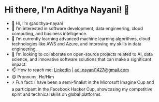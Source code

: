 # Hi there, I'm Adithya Nayani! 👋

- 👋 Hi, I’m @adithya-nayani
- 👀 I’m interested in software development, data engineering, cloud computing, and business intelligence.
- 🌱 I’m currently learning advanced machine learning algorithms, cloud technologies like AWS and Azure, and improving my skills in data engineering.
- 💞️ I’m looking to collaborate on open-source projects related to AI, data science, and innovative software solutions that can make a significant impact.
- 📫 How to reach me: [LinkedIn](http://www.linkedin.com/in/jai-adithya-ram-nayaniyani-20363b1a0) | adi.nayani1427@gmail.com
- 😄 Pronouns: He/Him
- ⚡ Fun fact: I have been a semi-finalist in the Microsoft Imagine Cup and a participant in the Facebook Hacker Cup, showcasing my competitive spirit and technical skills on global platforms.

<!---
adithya-nayani/adithya-nayani is a ✨ special ✨ repository because its `README.md` (this file) appears on your GitHub profile.
You can click the Preview link to take a look at your changes.
--->
